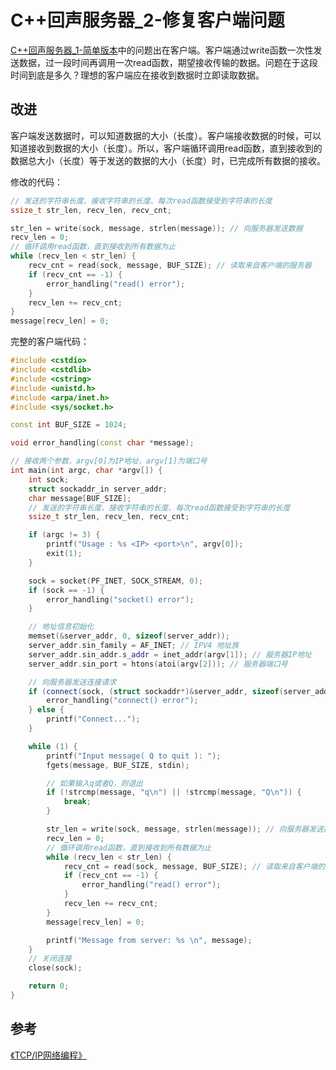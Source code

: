 # C++回声服务器_2-修复客户端问题

[C++回声服务器_1-简单版本](https://segmentfault.com/a/1190000018259461)中的问题出在客户端。客户端通过write函数一次性发送数据，过一段时间再调用一次read函数，期望接收传输的数据。问题在于这段时间到底是多久？理想的客户端应在接收到数据时立即读取数据。

## 改进

客户端发送数据时，可以知道数据的大小（长度）。客户端接收数据的时候，可以知道接收到数据的大小（长度）。所以，客户端循环调用read函数，直到接收到的数据总大小（长度）等于发送的数据的大小（长度）时，已完成所有数据的接收。

修改的代码：

```c++
// 发送的字符串长度、接收字符串的长度、每次read函数接受到字符串的长度
ssize_t str_len, recv_len, recv_cnt;

str_len = write(sock, message, strlen(message)); // 向服务器发送数据
recv_len = 0;
// 循环调用read函数，直到接收到所有数据为止
while (recv_len < str_len) {
	recv_cnt = read(sock, message, BUF_SIZE); // 读取来自客户端的服务器
	if (recv_cnt == -1) {
		error_handling("read() error");
	}
    recv_len += recv_cnt;
}
message[recv_len] = 0;
```

完整的客户端代码：

```c++
#include <cstdio>
#include <cstdlib>
#include <cstring>
#include <unistd.h>
#include <arpa/inet.h>
#include <sys/socket.h>

const int BUF_SIZE = 1024;

void error_handling(const char *message);

// 接收两个参数，argv[0]为IP地址，argv[1]为端口号
int main(int argc, char *argv[]) {
    int sock;
    struct sockaddr_in server_addr;
    char message[BUF_SIZE];
    // 发送的字符串长度、接收字符串的长度、每次read函数接受到字符串的长度
    ssize_t str_len, recv_len, recv_cnt;

    if (argc != 3) {
        printf("Usage : %s <IP> <port>\n", argv[0]);
        exit(1);
    }

    sock = socket(PF_INET, SOCK_STREAM, 0);
    if (sock == -1) {
        error_handling("socket() error");
    }

    // 地址信息初始化
    memset(&server_addr, 0, sizeof(server_addr));
    server_addr.sin_family = AF_INET; // IPV4 地址族
    server_addr.sin_addr.s_addr = inet_addr(argv[1]); // 服务器IP地址
    server_addr.sin_port = htons(atoi(argv[2])); // 服务器端口号

    // 向服务器发送连接请求
    if (connect(sock, (struct sockaddr*)&server_addr, sizeof(server_addr)) == -1) {
        error_handling("connect() error");
    } else {
        printf("Connect...");
    }

    while (1) {
        printf("Input message( Q to quit ): ");
        fgets(message, BUF_SIZE, stdin);

        // 如果输入q或者Q，则退出
        if (!strcmp(message, "q\n") || !strcmp(message, "Q\n")) {
            break;
        }

        str_len = write(sock, message, strlen(message)); // 向服务器发送数据
        recv_len = 0;
        // 循环调用read函数，直到接收到所有数据为止
        while (recv_len < str_len) {
            recv_cnt = read(sock, message, BUF_SIZE); // 读取来自客户端的服务器
            if (recv_cnt == -1) {
                error_handling("read() error");
            }
            recv_len += recv_cnt;
        }
        message[recv_len] = 0;

        printf("Message from server: %s \n", message);
    }
    // 关闭连接
    close(sock);

    return 0;
}
```

## 参考

[《TCP/IP网络编程》](https://book.douban.com/subject/25911735/)
